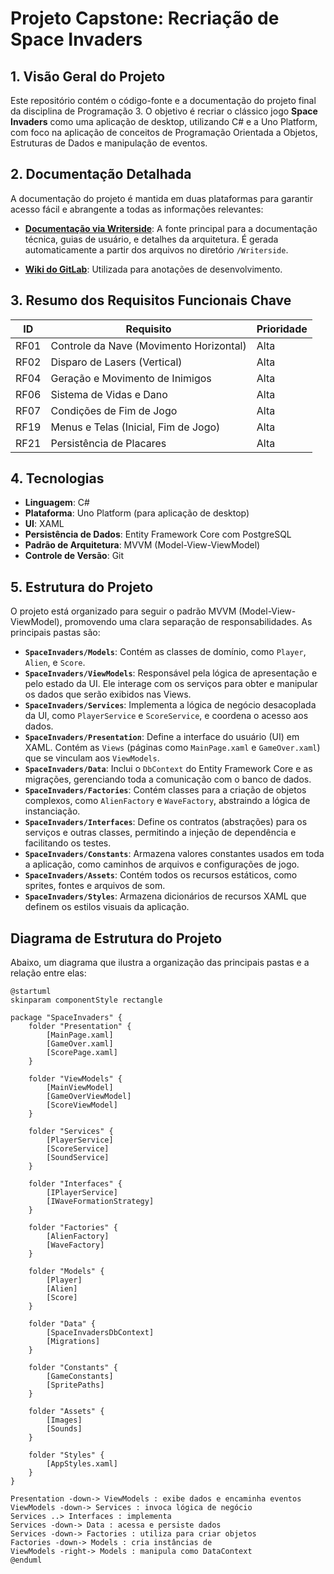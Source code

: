 # Projeto Capstone: Recriação de Space Invaders


## 1. Visão Geral do Projeto

Este repositório contém o código-fonte e a documentação do projeto final da disciplina de Programação 3. O objetivo é recriar o clássico jogo **Space Invaders** como uma aplicação de desktop, utilizando C# e a Uno Platform, com foco na aplicação de conceitos de Programação Orientada a Objetos, Estruturas de Dados e manipulação de eventos.

## 2. Documentação Detalhada

A documentação do projeto é mantida em duas plataformas para garantir acesso fácil e abrangente a todas as informações relevantes:

- **[Documentação via Writerside](https://capstone-8f3123.gitlab.io/intro.html)**: A fonte principal para a documentação técnica, guias de usuário, e detalhes da arquitetura. É gerada automaticamente a partir dos arquivos no diretório `/Writerside`.

- **[Wiki do GitLab](https://gitlab.com/jala-university1/cohort-4/oficial-pt-programa-o-3-cspr-231.ga.t2.25.m1/se-o-a/gustavo.jesus/capstone/-/wikis/home)**: Utilizada para anotações de desenvolvimento.


## 3. Resumo dos Requisitos Funcionais Chave

| ID | Requisito | Prioridade |
| --- | --- | --- |
| RF01 | Controle da Nave (Movimento Horizontal) | Alta |
| RF02 | Disparo de Lasers (Vertical) | Alta |
| RF04 | Geração e Movimento de Inimigos | Alta |
| RF06 | Sistema de Vidas e Dano | Alta |
| RF07 | Condições de Fim de Jogo | Alta |
| RF19 | Menus e Telas (Inicial, Fim de Jogo) | Alta |
| RF21 | Persistência de Placares | Alta |

## 4. Tecnologias

*   **Linguagem**: C#
*   **Plataforma**: Uno Platform (para aplicação de desktop)
*   **UI**: XAML
*   **Persistência de Dados**: Entity Framework Core com PostgreSQL
*   **Padrão de Arquitetura**: MVVM (Model-View-ViewModel)
*   **Controle de Versão**: Git

## 5. Estrutura do Projeto

O projeto está organizado para seguir o padrão MVVM (Model-View-ViewModel), promovendo uma clara separação de responsabilidades. As principais pastas são:

*   **`SpaceInvaders/Models`**: Contém as classes de domínio, como `Player`, `Alien`, e `Score`.
*   **`SpaceInvaders/ViewModels`**: Responsável pela lógica de apresentação e pelo estado da UI. Ele interage com os serviços para obter e manipular os dados que serão exibidos nas Views.
*   **`SpaceInvaders/Services`**: Implementa a lógica de negócio desacoplada da UI, como `PlayerService` e `ScoreService`, e coordena o acesso aos dados.
*   **`SpaceInvaders/Presentation`**: Define a interface do usuário (UI) em XAML. Contém as `Views` (páginas como `MainPage.xaml` e `GameOver.xaml`) que se vinculam aos `ViewModels`.
*   **`SpaceInvaders/Data`**: Inclui o `DbContext` do Entity Framework Core e as migrações, gerenciando toda a comunicação com o banco de dados.
*   **`SpaceInvaders/Factories`**: Contém classes para a criação de objetos complexos, como `AlienFactory` e `WaveFactory`, abstraindo a lógica de instanciação.
*   **`SpaceInvaders/Interfaces`**: Define os contratos (abstrações) para os serviços e outras classes, permitindo a injeção de dependência e facilitando os testes.
*   **`SpaceInvaders/Constants`**: Armazena valores constantes usados em toda a aplicação, como caminhos de arquivos e configurações de jogo.
*   **`SpaceInvaders/Assets`**: Contém todos os recursos estáticos, como sprites, fontes e arquivos de som.
*   **`SpaceInvaders/Styles`**: Armazena dicionários de recursos XAML que definem os estilos visuais da aplicação.

## Diagrama de Estrutura do Projeto

Abaixo, um diagrama que ilustra a organização das principais pastas e a relação entre elas:

```plantuml
@startuml
skinparam componentStyle rectangle

package "SpaceInvaders" {
    folder "Presentation" {
        [MainPage.xaml]
        [GameOver.xaml]
        [ScorePage.xaml]
    }
    
    folder "ViewModels" {
        [MainViewModel]
        [GameOverViewModel]
        [ScoreViewModel]
    }
    
    folder "Services" {
        [PlayerService]
        [ScoreService]
        [SoundService]
    }
    
    folder "Interfaces" {
        [IPlayerService]
        [IWaveFormationStrategy]
    }
    
    folder "Factories" {
        [AlienFactory]
        [WaveFactory]
    }
    
    folder "Models" {
        [Player]
        [Alien]
        [Score]
    }
    
    folder "Data" {
        [SpaceInvadersDbContext]
        [Migrations]
    }
    
    folder "Constants" {
        [GameConstants]
        [SpritePaths]
    }
    
    folder "Assets" {
        [Images]
        [Sounds]
    }
    
    folder "Styles" {
        [AppStyles.xaml]
    }
}

Presentation -down-> ViewModels : exibe dados e encaminha eventos
ViewModels -down-> Services : invoca lógica de negócio
Services ..> Interfaces : implementa
Services -down-> Data : acessa e persiste dados
Services -down-> Factories : utiliza para criar objetos
Factories -down-> Models : cria instâncias de
ViewModels -right-> Models : manipula como DataContext
@enduml
```

